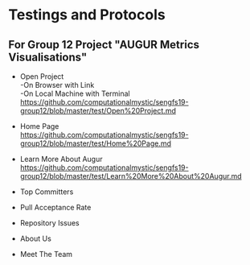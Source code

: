 # Testings and Protocols
## For Group 12 Project "AUGUR Metrics Visualisations"



- Open Project  
  -On Browser with Link  
  -On Local Machine with Terminal  
  https://github.com/computationalmystic/sengfs19-group12/blob/master/test/Open%20Project.md
  
- Home Page  
  https://github.com/computationalmystic/sengfs19-group12/blob/master/test/Home%20Page.md

- Learn More About Augur  
  https://github.com/computationalmystic/sengfs19-group12/blob/master/test/Learn%20More%20About%20Augur.md

- Top Committers

- Pull Acceptance Rate
  
- Repository Issues

- About Us

- Meet The Team
